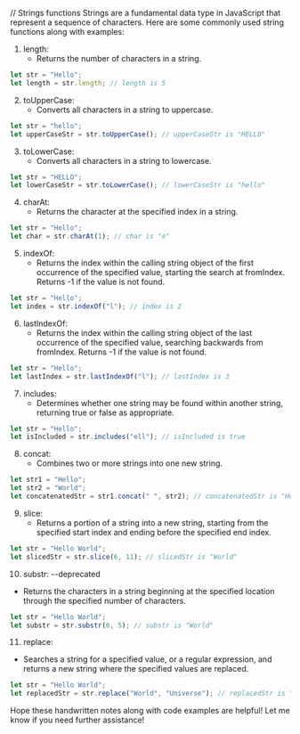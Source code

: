 // Strings functions
Strings are a fundamental data type in JavaScript that represent a sequence of characters. Here are some commonly used string functions along with examples:
1. length:
   - Returns the number of characters in a string.

```javascript
let str = "Hello";
let length = str.length; // length is 5
```

2. toUpperCase:
   - Converts all characters in a string to uppercase.
```javascript
let str = "hello";
let upperCaseStr = str.toUpperCase(); // upperCaseStr is "HELLO"
```

3. toLowerCase:
   - Converts all characters in a string to lowercase.
```javascript
let str = "HELLO";
let lowerCaseStr = str.toLowerCase(); // lowerCaseStr is "hello"
```

4. charAt:
   - Returns the character at the specified index in a string.
```javascript
let str = "Hello";
let char = str.charAt(1); // char is "e"
```

5. indexOf:
   - Returns the index within the calling string object of the first occurrence of the specified value, starting the search at fromIndex. Returns -1 if the value is not found.
```javascript
let str = "Hello";
let index = str.indexOf("l"); // index is 2
```

6. lastIndexOf:
   - Returns the index within the calling string object of the last occurrence of the specified value, searching backwards from fromIndex. Returns -1 if the value is not found.
```javascript
let str = "Hello";
let lastIndex = str.lastIndexOf("l"); // lastIndex is 3
```

7. includes:
   - Determines whether one string may be found within another string, returning true or false as appropriate.
```javascript
let str = "Hello";
let isIncluded = str.includes("ell"); // isIncluded is true
```

8. concat:
   - Combines two or more strings into one new string.
```javascript
let str1 = "Hello";
let str2 = "World";
let concatenatedStr = str1.concat(" ", str2); // concatenatedStr is "Hello World"
```

9. slice:
   - Returns a portion of a string into a new string, starting from the specified start index and ending before the specified end index.
```javascript
let str = "Hello World";
let slicedStr = str.slice(6, 11); // slicedStr is "World"
```

10. substr: --deprecated
   - Returns the characters in a string beginning at the specified location through the specified number of characters.
```javascript
let str = "Hello World";
let substr = str.substr(6, 5); // substr is "World"
```

11. replace:
   - Searches a string for a specified value, or a regular expression, and returns a new string where the specified values are replaced.
```javascript
let str = "Hello World";
let replacedStr = str.replace("World", "Universe"); // replacedStr is "Hello Universe"
```


Hope these handwritten notes along with code examples are helpful! Let me know if you need further assistance!